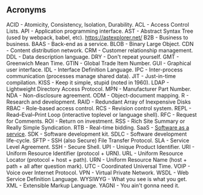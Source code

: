 Acronyms
-

ACID    - Atomicity, Consistency, Isolation, Durability.
ACL     - Access Control Lists.
API     - Application programming interface.
AST     - Abstract Syntax Tree (used by webpack, babel, etc). https://astexplorer.net/
B2B     - Business to business.
BAAS    - Back-end as a service.
BLOB    - Binary Large Object.
CDN     - Content distribution network.
CRM     - Customer relationship management.
DDL     - Data description language.
DRY     - Don't repeat yourself.
GMT     - Greenwich Mean Time.
GTIN    - Global Trade Item Number.
GUI     - Graphical user interface.
IDL     - Interface Definition Language.
IPC     - Inter-process communication (processes manage shared data).
JIT     - Just-in-time compilation.
KISS    - Keep it simple, stupid (noted in 1960).
LDAP    - Lightweight Directory Access Protocol.
MPN     - Manufacturer Part Number.
NDA     - Non-disclosure agreement.
ODM     - Object-document mapping.
R       - Research and development.
RAID    - Redundant Array of Inexpensive Disks 
RBAC    - Role-based access control.
RCS     - Revision control system.
REPL    - Read–Eval–Print Loop (interactive toplevel or language shell).
RFC     - Request for Comments.
ROI     - Return on investment.
RSS     - Rich Site Summary or Really Simple Syndication.
RTB     - Real-time bidding.
SaaS    - [Software as a service](https://twitter.com/cn007b/status/1024010042838851585).
SDK     - Software development kit.
SDLC    - Software development life-cycle.
SFTP    - SSH (also Secure) File Transfer Protocol.
SLA     - Service Level Agreement.
SSH     - Secure Shell.
UPI     - Unique Product Identifier.
URI     - Uniform Resource Identifier (protocol + URN).
URL     - Uniform Resource Locator (protocol + host + path).
URN     - Uniform Resource Name (host + path + all after question mark).
UTC     - Coordinated Universal Time.
VOIP    - Voice over Internet Protocol.
VPN     - Virtual Private Network.
WSDL    - Web Service Definition Language.
WYSIWYG - What you see is what you get.
XML     - Extensible Markup Language.
YAGNI   - You ain't gonna need it.
